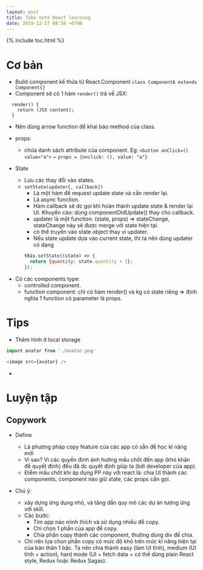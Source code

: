 ```yaml
---
layout: post
title: Take note React learning
date: 2019-12-27 08:50 +0700
---
```


{% include toc.html %}

# Cơ bản

- Build component kế thừa từ React.Component `class ComponentA extends Component{}`
- Component sẽ có 1 hàm `render()` trả về JSX: 
```JSX 
  render() {
    return (JSX content);
  }
```
- Nên dùng arrow function để khai báo method của class.
* props: 
  - chứa danh sách attribute của component. Eg: `<button onClick=() value="a">` ~ `props = {onclick: (), value: "a"}`

* State
  - Lưu các thay đổi vào states.
  - `setState(updater[, callback])` 
    + Là một hàm để request update state và cần render lại.
    + Là async function.
    + Hàm callback sẽ dc gọi khi hoàn thành update state & render lại UI. Khuyến cáo: dùng componentDidUpdate() thay cho callback.
    + updater là một function: (state, props) => stateChange, stateChange này sẽ được merge với state hiện tại.
    + có thể truyền vào state object thay vì updater.
    + Nếu state update dựa vào current state, thì ta nên dùng updater có dạng 
    ```js 
    this.setState((state) => {
      return {quantity: state.quantity + 1};
    });
    ```



- Có các components type: 
  * controlled component.
  * function component: chỉ có hàm render() và kg có state riêng => định nghĩa 1 function có parameter là props.

# Tips
 - Thêm hình ở local storage
 ```js 
 import avatar from './avatar.png'

 <image src={avatar} /> 
 ```
 - 

# Luyện tập
  ##  Copywork
  * Define
    - Là phương pháp copy feature của các app có sẵn để học kĩ năng mới
    - Vì sao? Vì các quyến định ảnh hưởng mấu chốt đến app (khó khăn để quyết định) đều đã dc quyết định giúp ta (bởi developer của app).
    - Điểm mấu chốt khi áp dụng PP này với react là: chia UI thành các components, component nào giữ state, các props cần gọi. 

  * Chú ý:
    - xây dựng ứng dụng nhỏ, và tăng dần quy mô các dự án tương ứng với skill.
    - Các bước: 
      + Tìm app nào mình thích và sử dụng nhiều để copy.
      + Chỉ chọn 1 phần của app để copy.
      + Chia phần copy thành các component, thường dùng div để chia.
    - Chỉ nên lựa chọn phần copy có mức độ khó trên mức kĩ năng hiện tại của bản thân 1 bậc. Ta nên chia thành easy (làm UI tĩnh), medium (UI tĩnh + action), hard mode (UI + fetch data + có thể dùng plain React style, Redux hoặc Redux Sagas).